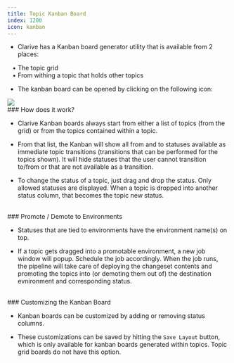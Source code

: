 ```yaml
---
title: Topic Kanban Board
index: 1200
icon: kanban
---
```


* Clarive has a Kanban board generator utility that is available from 2 places: <br />

&nbsp; &nbsp;• The topic grid <br />
&nbsp; &nbsp;• From withing a topic that holds other topics

* The kanban board can be opened by clicking on the following icon: 
<img src="/static/images/icons/kanban.png" />

<br />
### How does it work?

* Clarive Kanban boards always start from either a list of topics (from the grid)
or from the topics contained within a topic. 

* From that list, the Kanban will show all from and to statuses available as immediate topic
transitions (transitions that can be performed for the topics shown). 
It will hide statuses that the user cannot transition to/from or that are not
available as a transition. 

* To change the status of a topic, just drag and drop the status. Only allowed statuses 
are displayed. When a topic is dropped into another status column, that becomes 
the topic new status. 


<br />
### Promote / Demote to Environments

* Statuses that are tied to environments have the environment name(s) on top. 

* If a topic gets dragged into a promotable environment, a new job window will popup. Schedule the job accordingly. When the job runs, the pipeline will take 
care of deploying the changeset contents and promoting the topics into (or demoting
them out of) the destination evnironment and corresponding status. 

<br />
### Customizing the Kanban Board

* Kanban boards can be customized by adding or removing status columns. 

* These customizations can be saved by hitting the `Save Layout` button, which is only available
for kanban boards generated within topics. Topic grid boards do not have this option. 
